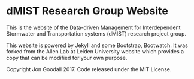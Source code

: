 # dMIST Research Group Website

This is the website of the Data-driven Management for Interdependent Stormwater and Transportation systems (dMIST) research project group.

This website is powered by Jekyll and some Bootstrap, Bootwatch. It was forked from the <a herf="http://www.allanlab.org/"> Allen Lab at Leiden University</a> website which provides a copy that can be modified for your own purpose.


Copyright Jon Goodall 2017. Code released under the MIT License.
